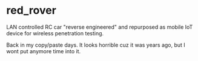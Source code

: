 # red_rover
LAN controlled RC car 
"reverse engineered" and repurposed 
as mobile IoT device 
for wireless penetration testing. 

Back in my copy/paste days.
It looks horrible 
cuz it was years ago, but I wont 
put anymore time into it.
